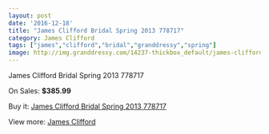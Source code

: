 ```yaml
---
layout: post
date: '2016-12-18'
title: "James Clifford Bridal Spring 2013 778717"
category: James Clifford
tags: ["james","clifford","bridal","granddressy","spring"]
image: http://img.granddressy.com/14237-thickbox_default/james-clifford-bridal-spring-2013-778717.jpg
---
```

James Clifford Bridal Spring 2013 778717

On Sales: **$385.99**
<a href="https://www.granddressy.com/en/james-clifford/13290-james-clifford-bridal-spring-2013-778717.html"><amp-img layout="responsive" width="600" height="600" src="//img.granddressy.com/14237-thickbox_default/james-clifford-bridal-spring-2013-778717.jpg" alt="James Clifford Bridal Spring 2013 778717 0" /></a>

Buy it: [James Clifford Bridal Spring 2013 778717](https://www.granddressy.com/en/james-clifford/13290-james-clifford-bridal-spring-2013-778717.html "James Clifford Bridal Spring 2013 778717")

View more: [James Clifford](https://www.granddressy.com/en/321-james-clifford "James Clifford")